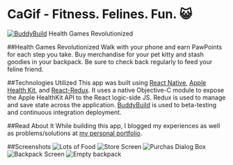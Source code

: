 # CaGif - Fitness. Felines. Fun. :smiley_cat:
[![BuddyBuild](https://dashboard.buddybuild.com/api/statusImage?appID=587ce87f183f3101000e6b38&branch=master&build=latest)](https://dashboard.buddybuild.com/apps/587ce87f183f3101000e6b38/build/latest?branch=master)
Health Games Revolutionized

##Health Games Revolutionized
Walk with your phone and earn PawPoints for each step you take.
Buy merchandise for your pet kitty and stash goodies in your backpack. 
Be sure to check back regularly to feed your feline friend. 

##Technologies Utilized
This app was built using [React Native](https://facebook.github.io/react-native/), [Apple Health Kit](https://developer.apple.com/reference/healthkit), and [React-Redux](http://redux.js.org). It uses a native Objective-C module to expose the Apple HealthKit
API to the React logic-side JS. Redux is used to manage and save state across the application. [BuddyBuild](https://www.buddybuild.com) is used to beta-testing and continuous integration deployment.

##Read About It
While building this app, I blogged my experiences as well as problems/solutions at [my personal portfolio](http://www.cs.utexas.edu/~mps/).

##Screenshots
![Lots of Food](https://drive.google.com/file/d/0B1XZ0c96WHnhR1EwUjgtS0dua0k/view?usp=sharing)
![Store Screen](https://drive.google.com/file/d/0B1XZ0c96WHnhcDFXSl9ocEZBZ1U/view?usp=sharing)
![Purchas Dialog Box](https://drive.google.com/file/d/0B1XZ0c96WHnhZHNGNmpSZDNmeGc/view?usp=sharing)
![Backpack Screen](https://drive.google.com/file/d/0B1XZ0c96WHnhcDNNaXB3Z3htSmc/view?usp=sharing)
![Empty backpack](https://drive.google.com/file/d/0B1XZ0c96WHnhcTB4YXlTc0hMTkk/view?usp=sharing)


